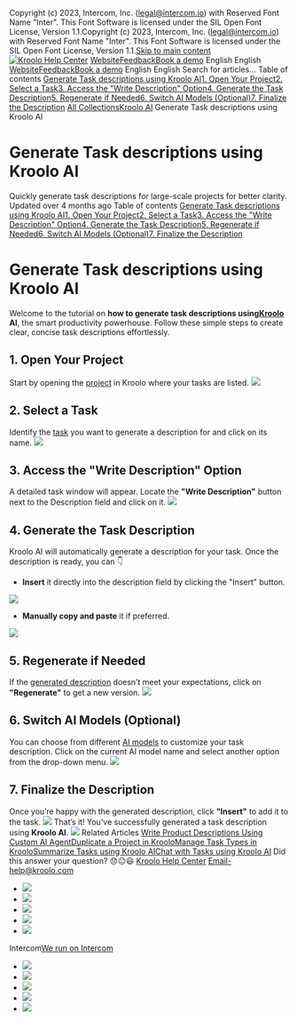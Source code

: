 Copyright (c) 2023, Intercom, Inc. (legal@intercom.io) with Reserved Font Name "Inter". This Font Software is licensed under the SIL Open Font License, Version 1.1.Copyright (c) 2023, Intercom, Inc. (legal@intercom.io) with Reserved Font Name "Inter". This Font Software is licensed under the SIL Open Font License, Version 1.1.[Skip to main content](https://help.kroolo.com/en/articles/10255498-generate-task-descriptions-using-kroolo-ai#main-content)
[![Kroolo Help Center](https://downloads.intercomcdn.com/i/o/h4qkzypg/611116/ee699fbf23fef0f6d8d4f666d84c/37cdcedd14003d8fdcfdeda0a05c09cb)](https://help.kroolo.com/en/)
[Website](https://kroolo.com/)[Feedback](https://kroolo.featurebase.app/)[Book a demo](https://kroolo.com/book-demo)
English
English
[Website](https://kroolo.com/)[Feedback](https://kroolo.featurebase.app/)[Book a demo](https://kroolo.com/book-demo)
English
English
Search for articles...
Table of contents
[Generate Task descriptions using Kroolo AI](https://help.kroolo.com/en/articles/10255498-generate-task-descriptions-using-kroolo-ai#h_734b3428b2)[1. Open Your Project](https://help.kroolo.com/en/articles/10255498-generate-task-descriptions-using-kroolo-ai#h_a37c00fb98)[2. Select a Task](https://help.kroolo.com/en/articles/10255498-generate-task-descriptions-using-kroolo-ai#h_eb888355f6)[3. Access the "Write Description" Option](https://help.kroolo.com/en/articles/10255498-generate-task-descriptions-using-kroolo-ai#h_93fc361195)[4. Generate the Task Description](https://help.kroolo.com/en/articles/10255498-generate-task-descriptions-using-kroolo-ai#h_b5803ed8b7)[5. Regenerate if Needed](https://help.kroolo.com/en/articles/10255498-generate-task-descriptions-using-kroolo-ai#h_f2b5c6cfec)[6. Switch AI Models (Optional)](https://help.kroolo.com/en/articles/10255498-generate-task-descriptions-using-kroolo-ai#h_36825ddb88)[7. Finalize the Description](https://help.kroolo.com/en/articles/10255498-generate-task-descriptions-using-kroolo-ai#h_e9d87dfc6e)
[All Collections](https://help.kroolo.com/en/)[Kroolo AI](https://help.kroolo.com/en/collections/9304754-kroolo-ai)
Generate Task descriptions using Kroolo AI
# Generate Task descriptions using Kroolo AI
Quickly generate task descriptions for large-scale projects for better clarity.
Updated over 4 months ago
Table of contents
[Generate Task descriptions using Kroolo AI](https://help.kroolo.com/en/articles/10255498-generate-task-descriptions-using-kroolo-ai#h_734b3428b2)[1. Open Your Project](https://help.kroolo.com/en/articles/10255498-generate-task-descriptions-using-kroolo-ai#h_a37c00fb98)[2. Select a Task](https://help.kroolo.com/en/articles/10255498-generate-task-descriptions-using-kroolo-ai#h_eb888355f6)[3. Access the "Write Description" Option](https://help.kroolo.com/en/articles/10255498-generate-task-descriptions-using-kroolo-ai#h_93fc361195)[4. Generate the Task Description](https://help.kroolo.com/en/articles/10255498-generate-task-descriptions-using-kroolo-ai#h_b5803ed8b7)[5. Regenerate if Needed](https://help.kroolo.com/en/articles/10255498-generate-task-descriptions-using-kroolo-ai#h_f2b5c6cfec)[6. Switch AI Models (Optional)](https://help.kroolo.com/en/articles/10255498-generate-task-descriptions-using-kroolo-ai#h_36825ddb88)[7. Finalize the Description](https://help.kroolo.com/en/articles/10255498-generate-task-descriptions-using-kroolo-ai#h_e9d87dfc6e)
# Generate Task descriptions using Kroolo AI
Welcome to the tutorial on **how to generate task descriptions using[Kroolo](https://kroolo.com/) AI**, the smart productivity powerhouse. Follow these simple steps to create clear, concise task descriptions effortlessly.
## **1. Open Your Project**
Start by opening the [project](https://intercom.help/kroolo/en/articles/9795542-manage-projects-in-kroolo) in Kroolo where your tasks are listed.
[![](https://downloads.intercomcdn.com/i/o/h4qkzypg/1286874210/bef0408eb3425d769e26ea12fee1/a2be2769-6f2c-41a5-9d1d-71767229c582.gif?expires=1747842300&signature=c1efb76d7f36f5fa129ee61dc4a676d4cc911655ad5809f16cbb8649d0b03fd5&req=dSIvEMF5mYNeWfMW1HO4zTv80nufK4HmBJEPNhA80XIsY%2BHcCwScrSVEFZGu%0AwePa39ug47kXgeFvaZ4%3D%0A)](https://downloads.intercomcdn.com/i/o/h4qkzypg/1286874210/bef0408eb3425d769e26ea12fee1/a2be2769-6f2c-41a5-9d1d-71767229c582.gif?expires=1747842300&signature=c1efb76d7f36f5fa129ee61dc4a676d4cc911655ad5809f16cbb8649d0b03fd5&req=dSIvEMF5mYNeWfMW1HO4zTv80nufK4HmBJEPNhA80XIsY%2BHcCwScrSVEFZGu%0AwePa39ug47kXgeFvaZ4%3D%0A)
## **2. Select a Task**
Identify the [task](https://intercom.help/kroolo/en/articles/10085539-create-and-manage-tasks) you want to generate a description for and click on its name.
[![](https://downloads.intercomcdn.com/i/o/h4qkzypg/1286874204/1df0fc51c6e0fc30ca495c8facc1/91e01acf-d63a-4a1a-ac42-91ad409cb4ac.gif?expires=1747842300&signature=95723c8f42b67df19c9fe3a6f1ce6736ea8df47657ec0a819550ad4b491c29a0&req=dSIvEMF5mYNfXfMW1HO4zbC6O3JZsHAJt9CJep9MQQzO4twF%2BIVs3YNiNY8t%0AqgPfWXAB67bKJ2WbhYA%3D%0A)](https://downloads.intercomcdn.com/i/o/h4qkzypg/1286874204/1df0fc51c6e0fc30ca495c8facc1/91e01acf-d63a-4a1a-ac42-91ad409cb4ac.gif?expires=1747842300&signature=95723c8f42b67df19c9fe3a6f1ce6736ea8df47657ec0a819550ad4b491c29a0&req=dSIvEMF5mYNfXfMW1HO4zbC6O3JZsHAJt9CJep9MQQzO4twF%2BIVs3YNiNY8t%0AqgPfWXAB67bKJ2WbhYA%3D%0A)
## **3. Access the "Write Description" Option**
A detailed task window will appear. Locate the **"Write Description"** button next to the Description field and click on it.
[![](https://downloads.intercomcdn.com/i/o/h4qkzypg/1286874230/3cdef561d824c4cd39e0e0b1e71f/db01c2c2-2baf-458a-b5dd-9c160a06f876.gif?expires=1747842300&signature=c2279573cc13a3954652d0e7c255fa4c7660718e767db8e0dee2ab048ef12646&req=dSIvEMF5mYNcWfMW1HO4zV%2FhvfJhV8hoOtD2vUaMVlPzf6oV5LLVed4muD63%0AAnFL8VbApOQT1mPFSa0%3D%0A)](https://downloads.intercomcdn.com/i/o/h4qkzypg/1286874230/3cdef561d824c4cd39e0e0b1e71f/db01c2c2-2baf-458a-b5dd-9c160a06f876.gif?expires=1747842300&signature=c2279573cc13a3954652d0e7c255fa4c7660718e767db8e0dee2ab048ef12646&req=dSIvEMF5mYNcWfMW1HO4zV%2FhvfJhV8hoOtD2vUaMVlPzf6oV5LLVed4muD63%0AAnFL8VbApOQT1mPFSa0%3D%0A)
## **4. Generate the Task Description**
Kroolo AI will automatically generate a description for your task. Once the description is ready, you can 👇
  * **Insert** it directly into the description field by clicking the "Insert" button.


[![](https://downloads.intercomcdn.com/i/o/h4qkzypg/1286874228/031822ae14694e68d335014d5a1e/8085bf76-398e-4a5a-b761-f68e0f60503a.png?expires=1747842300&signature=bbe1de0b6ab4394c035db0ad0fac8bb9b7c051841c75ce9ce61effed34ff9b30&req=dSIvEMF5mYNdUfMW1HO4zW3nCnwz5CnhYHfsjKGcY%2FllMkQuP3u4mzAz2qi8%0ArDRy%2FaYoi6QChEF84gk%3D%0A)](https://downloads.intercomcdn.com/i/o/h4qkzypg/1286874228/031822ae14694e68d335014d5a1e/8085bf76-398e-4a5a-b761-f68e0f60503a.png?expires=1747842300&signature=bbe1de0b6ab4394c035db0ad0fac8bb9b7c051841c75ce9ce61effed34ff9b30&req=dSIvEMF5mYNdUfMW1HO4zW3nCnwz5CnhYHfsjKGcY%2FllMkQuP3u4mzAz2qi8%0ArDRy%2FaYoi6QChEF84gk%3D%0A)
  * **Manually copy and paste** it if preferred.


[![](https://downloads.intercomcdn.com/i/o/h4qkzypg/1286874217/ae3e834e55078c936c2bae806935/5fa5a437-0151-4f18-96fd-073db40f4a17.png?expires=1747842300&signature=90c2fd7f0f64d7269ffdae54bc6b45e28a0d20c3654bb89ec085a2364beaa14a&req=dSIvEMF5mYNeXvMW1HO4zbKNu9vz%2FAcsq6XhB5iT9lPOnLStF6xE%2B0MiQ6eI%0AC2m4Z9YbFQYzuW3ZxyE%3D%0A)](https://downloads.intercomcdn.com/i/o/h4qkzypg/1286874217/ae3e834e55078c936c2bae806935/5fa5a437-0151-4f18-96fd-073db40f4a17.png?expires=1747842300&signature=90c2fd7f0f64d7269ffdae54bc6b45e28a0d20c3654bb89ec085a2364beaa14a&req=dSIvEMF5mYNeXvMW1HO4zbKNu9vz%2FAcsq6XhB5iT9lPOnLStF6xE%2B0MiQ6eI%0AC2m4Z9YbFQYzuW3ZxyE%3D%0A)
## **5. Regenerate if Needed**
If the [generated description](https://intercom.help/kroolo/en/articles/10229254-summarize-tasks-using-kroolo-ai) doesn’t meet your expectations, click on **"Regenerate"** to get a new version.
[![](https://downloads.intercomcdn.com/i/o/h4qkzypg/1286874215/596ee25f9f24894a7bf25de22191/cae2adee-f547-4d1b-8d00-f9590f05256e.png?expires=1747842300&signature=c01b52b1589be6b9fe8c2deea36b9e2b44dde5a8f87934b4a82acbaaef7cefab&req=dSIvEMF5mYNeXPMW1HO4zf6Ex6PFQjRy3p9cLuuXZvTGHG9ZoqH%2Fy%2BQbZ5d7%0AsTcJHEchL8IiCly8AVk%3D%0A)](https://downloads.intercomcdn.com/i/o/h4qkzypg/1286874215/596ee25f9f24894a7bf25de22191/cae2adee-f547-4d1b-8d00-f9590f05256e.png?expires=1747842300&signature=c01b52b1589be6b9fe8c2deea36b9e2b44dde5a8f87934b4a82acbaaef7cefab&req=dSIvEMF5mYNeXPMW1HO4zf6Ex6PFQjRy3p9cLuuXZvTGHG9ZoqH%2Fy%2BQbZ5d7%0AsTcJHEchL8IiCly8AVk%3D%0A)
## **6. Switch AI Models (Optional)**
You can choose from different [AI models](https://intercom.help/kroolo/en/articles/10229254-summarize-tasks-using-kroolo-ai) to customize your task description. Click on the current AI model name and select another option from the drop-down menu.
[![](https://downloads.intercomcdn.com/i/o/h4qkzypg/1286874213/677163a99b7e8de73e4503f11bf0/7771bfdd-c607-4a6a-ad37-f7e551682cbc.gif?expires=1747842300&signature=f5ae91462de7cfd30e198982d9933d74097da6d8b68028fbc71d762aa0477b51&req=dSIvEMF5mYNeWvMW1HO4zWxHJBYUu1JuBJkVJn5snp3kcY45tKanq%2B4S08cK%0AGY819C%2FDngJlxECI%2FAs%3D%0A)](https://downloads.intercomcdn.com/i/o/h4qkzypg/1286874213/677163a99b7e8de73e4503f11bf0/7771bfdd-c607-4a6a-ad37-f7e551682cbc.gif?expires=1747842300&signature=f5ae91462de7cfd30e198982d9933d74097da6d8b68028fbc71d762aa0477b51&req=dSIvEMF5mYNeWvMW1HO4zWxHJBYUu1JuBJkVJn5snp3kcY45tKanq%2B4S08cK%0AGY819C%2FDngJlxECI%2FAs%3D%0A)
## **7. Finalize the Description**
Once you’re happy with the generated description, click **"Insert"** to add it to the task.
[![](https://downloads.intercomcdn.com/i/o/h4qkzypg/1286874226/f97ddf39c28935b0c5d3b5c26a94/b4a95d6a-f884-4fdb-9c1a-f78726767de3.gif?expires=1747842300&signature=93fa533d86b4b70eb51ad93e97b6a5512961529894b74eb52672729005645f8a&req=dSIvEMF5mYNdX%2FMW1HO4zREOf5KEKMq8hpz7Qpg%2Fw3wOaylZLAvZhbQ0c8wL%0AdfNB%2FIg9T89w9D7u2x0%3D%0A)](https://downloads.intercomcdn.com/i/o/h4qkzypg/1286874226/f97ddf39c28935b0c5d3b5c26a94/b4a95d6a-f884-4fdb-9c1a-f78726767de3.gif?expires=1747842300&signature=93fa533d86b4b70eb51ad93e97b6a5512961529894b74eb52672729005645f8a&req=dSIvEMF5mYNdX%2FMW1HO4zREOf5KEKMq8hpz7Qpg%2Fw3wOaylZLAvZhbQ0c8wL%0AdfNB%2FIg9T89w9D7u2x0%3D%0A)
That’s it! You've successfully generated a task description using **Kroolo AI**. 
[![](https://downloads.intercomcdn.com/i/o/h4qkzypg/1286876341/8bc4f22ef1a7d85f3be5c4dec3f5/cta+2.png?expires=1747842300&signature=dcb1c0035d563e5d988db96a2824d21b73c8c6f88608b09c2fa1b7765cc25711&req=dSIvEMF5m4JbWPMW1HO4za0MBsPQ8lXr2Fdx3g1wNgQEAQCEzw9gB6A5%2F7cM%0A%2BTIA0VQKXf%2F85pPFpe8%3D%0A)](https://kroolo.com/)
Related Articles
[Write Product Descriptions Using Custom AI Agent](https://help.kroolo.com/en/articles/9679558-write-product-descriptions-using-custom-ai-agent)[Duplicate a Project in Kroolo](https://help.kroolo.com/en/articles/9812816-duplicate-a-project-in-kroolo)[Manage Task Types in Kroolo](https://help.kroolo.com/en/articles/9895602-manage-task-types-in-kroolo)[Summarize Tasks using Kroolo AI](https://help.kroolo.com/en/articles/10229254-summarize-tasks-using-kroolo-ai)[Chat with Tasks using Kroolo AI](https://help.kroolo.com/en/articles/10255499-chat-with-tasks-using-kroolo-ai)
Did this answer your question?
😞😐😃
[Kroolo Help Center](https://help.kroolo.com/en/)
Email-help@kroolo.com
  * [![](https://intercom.help/kroolo/assets/svg/icon:social-facebook/FFFFFF)](https://www.facebook.com/profile.php?id=61553808299270)
  * [![](https://intercom.help/kroolo/assets/svg/icon:social-linkedin/FFFFFF)](https://www.linkedin.com/company/getkroolo)
  * [![](https://intercom.help/kroolo/assets/svg/icon:social-instagram/FFFFFF)](https://www.instagram.com/getkroolo)
  * [![](https://intercom.help/kroolo/assets/svg/icon:social-youtube/FFFFFF)](https://www.youtube.com/@getkroolo/featured)
  * [![](https://intercom.help/kroolo/assets/svg/icon:social-twitter-x/FFFFFF)](https://www.twitter.com/getkroolo)


Intercom[We run on Intercom](https://www.intercom.com/intercom-link?company=Kroolo&solution=customer-support&utm_campaign=intercom-link&utm_content=We+run+on+Intercom&utm_medium=help-center&utm_referrer=https%3A%2F%2Fhelp.kroolo.com%2Fen%2Farticles%2F10255498-generate-task-descriptions-using-kroolo-ai&utm_source=desktop-web)
  * [![](https://intercom.help/kroolo/assets/svg/icon:social-facebook/FFFFFF)](https://www.facebook.com/profile.php?id=61553808299270)
  * [![](https://intercom.help/kroolo/assets/svg/icon:social-linkedin/FFFFFF)](https://www.linkedin.com/company/getkroolo)
  * [![](https://intercom.help/kroolo/assets/svg/icon:social-instagram/FFFFFF)](https://www.instagram.com/getkroolo)
  * [![](https://intercom.help/kroolo/assets/svg/icon:social-youtube/FFFFFF)](https://www.youtube.com/@getkroolo/featured)
  * [![](https://intercom.help/kroolo/assets/svg/icon:social-twitter-x/FFFFFF)](https://www.twitter.com/getkroolo)


